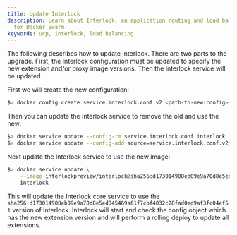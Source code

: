 ```yaml
---
title: Update Interlock
description: Learn about Interlock, an application routing and load balancing system
  for Docker Swarm.
keywords: ucp, interlock, load balancing
---
```


The following describes how to update Interlock.  There are two parts
to the upgrade.  First, the Interlock configuration must be updated
to specify the new extension and/or proxy image versions.  Then the Interlock
service will be updated.

First we will create the new configuration:

```bash
$> docker config create service.interlock.conf.v2 <path-to-new-config>
```

Then you can update the Interlock service to remove the old and use the new:

```bash
$> docker service update --config-rm service.interlock.conf interlock
$> docker service update --config-add source=service.interlock.conf.v2,target=/config.toml interlock
```

Next update the Interlock service to use the new image:

```bash
$> docker service update \
    --image interlockpreview/interlock@sha256:d173014908eb09e9a70d8e5ed845469a61f7cbf4032c28fad0ed9af3fc04ef51 \
    interlock
```

This will update the Interlock core service to use the `sha256:d173014908eb09e9a70d8e5ed845469a61f7cbf4032c28fad0ed9af3fc04ef51`
version of Interlock.  Interlock will start and check the config object which has the new extension version and will
perform a rolling deploy to update all extensions.
